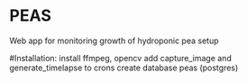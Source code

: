# PEAS
Web app for monitoring growth of hydroponic pea setup

#Installation:
install ffmpeg, opencv
add capture_image and generate_timelapse to crons
create database peas (postgres)